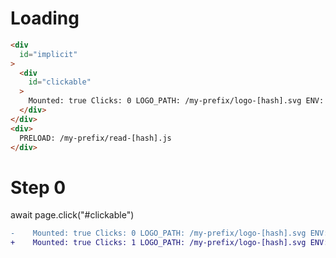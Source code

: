 # Loading

```html
<div
  id="implicit"
>
  <div
    id="clickable"
  >
    Mounted: true Clicks: 0 LOGO_PATH: /my-prefix/logo-[hash].svg ENV: /
  </div>
</div>
<div>
  PRELOAD: /my-prefix/read-[hash].js
</div>
```

# Step 0
await page.click("#clickable")

```diff
-    Mounted: true Clicks: 0 LOGO_PATH: /my-prefix/logo-[hash].svg ENV: /
+    Mounted: true Clicks: 1 LOGO_PATH: /my-prefix/logo-[hash].svg ENV: /

```

